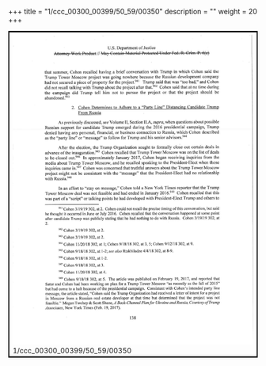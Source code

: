 +++
title = "1/ccc_00300_00399/50_59/00350"
description = ""
weight = 20
+++

<table style="border:2px solid black;max-width:800px;max-height:800px;" 
><tr><td>
<img class="center-fit-jpg"
src="/jpg_/jpg_mueller_report_searchable_350.jpg">
1/ccc_00300_00399/50_59/00350
</img></td></tr></table>
